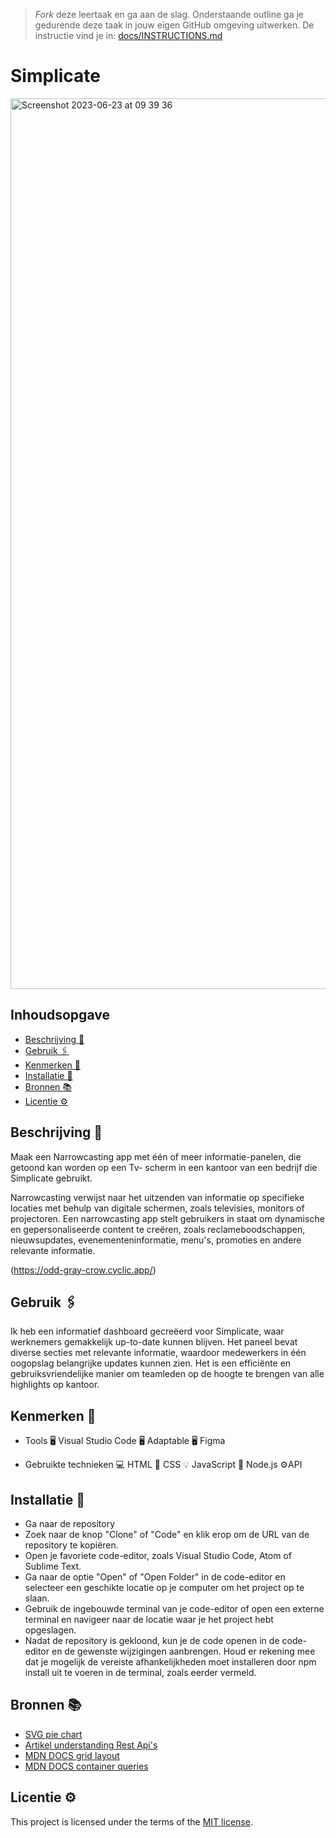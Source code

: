 > _Fork_ deze leertaak en ga aan de slag. Onderstaande outline ga je gedurende deze taak in jouw eigen GitHub omgeving uitwerken. De instructie vind je in: [docs/INSTRUCTIONS.md](docs/INSTRUCTIONS.md)

# Simplicate

<img width="1425" alt="Screenshot 2023-06-23 at 09 39 36" src="https://github.com/ArexanK/proof-of-concept-Simplicate/assets/94745953/ff3e573f-24a6-4f8d-8017-910a5087b140">



## Inhoudsopgave

  * [Beschrijving 📝](#beschrijving)
  * [Gebruik 🖇](#gebruik)
  * [Kenmerken 📌](#kenmerken)
  * [Installatie 📲](#installatie)
  * [Bronnen 📚](#bronnen)
  * [Licentie ⚙️](#licentie)

## Beschrijving 📝
Maak een Narrowcasting app met één of meer informatie-panelen, die getoond kan worden op een Tv- scherm in een kantoor van een bedrijf die Simplicate gebruikt.

Narrowcasting verwijst naar het uitzenden van informatie op specifieke locaties met behulp van digitale schermen, zoals televisies, monitors of projectoren. Een narrowcasting app stelt gebruikers in staat om dynamische en gepersonaliseerde content te creëren, zoals reclameboodschappen, nieuwsupdates, evenementeninformatie, menu's, promoties en andere relevante informatie.

(https://odd-gray-crow.cyclic.app/)

## Gebruik 🖇
Ik heb een informatief dashboard gecreëerd voor Simplicate, waar werknemers gemakkelijk up-to-date kunnen blijven. Het paneel bevat diverse secties met relevante informatie, waardoor medewerkers in één oogopslag belangrijke updates kunnen zien. Het is een efficiënte en gebruiksvriendelijke manier om teamleden op de hoogte te brengen van alle highlights op kantoor.

## Kenmerken 📌
- Tools
🖥️ Visual Studio Code 🖥️ Adaptable 🖥️ Figma

- Gebruikte technieken
💻 HTML 🎨 CSS 💡 JavaScript 🔋 Node.js  ⚙️API

## Installatie 📲
- Ga naar de repository
- Zoek naar de knop "Clone" of "Code" en klik erop om de URL van de repository te kopiëren.
- Open je favoriete code-editor, zoals Visual Studio Code, Atom of Sublime Text.
- Ga naar de optie "Open" of "Open Folder" in de code-editor en selecteer een geschikte locatie op je computer om het project op te slaan.
- Gebruik de ingebouwde terminal van je code-editor of open een externe terminal en navigeer naar de locatie waar je het project hebt opgeslagen.
- Nadat de repository is gekloond, kun je de code openen in de code-editor en de gewenste wijzigingen aanbrengen. Houd er rekening mee dat je mogelijk de vereiste afhankelijkheden moet installeren door npm install uit te voeren in de terminal, zoals eerder vermeld.


## Bronnen 📚

- [SVG pie chart](https://www.smashingmagazine.com/2015/07/designing-simple-pie-charts-with-css/)
- [Artikel understanding Rest Api's](https://www.smashingmagazine.com/2018/01/understanding-using-rest-api/)
- [MDN DOCS grid layout](https://developer.mozilla.org/en-US/docs/Web/CSS/CSS_grid_layout)
- [MDN DOCS container queries](https://developer.mozilla.org/en-US/docs/Web/CSS/CSS_container_queries)

## Licentie ⚙️
This project is licensed under the terms of the [MIT license](./LICENSE).
